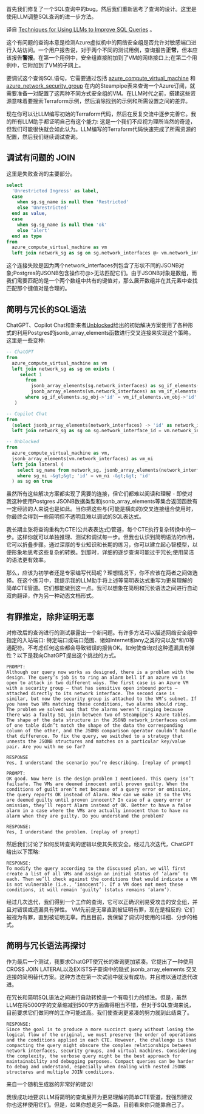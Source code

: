 <!--
# 利用LLM改进SQL查询的技术
https://cdn.thenewstack.io/media/2023/11/105b5ea9-jandira-sonnendeck-acw1zwd-qc0-unsplash-1024x685.jpg
-->

首先我们修复了一个SQL查询中的bug。然后我们重新思考了查询的设计。这里是使用LLM调整SQL查询的进一步方法。

译自 [Techniques for Using LLMs to Improve SQL Queries](https://thenewstack.io/techniques-for-using-llms-to-improve-sql-queries/) 。

这个有问题的查询本意是检测Azure虚拟机中的网络安全组是否允许对敏感端口进行入站访问。一个用户报告说，对于两个不同的测试用例，查询报告**正常**，但本应该报告**警报**。在第一个用例中，安全组直接附加到了VM的网络接口上;在第二个用例中，它附加到了VM的子网上。

要调试这个查询SQL语句，它需要通过包括 [azure_compute_virtual_machine](https://hub.steampipe.io/plugins/turbot/azure/tables/azure_compute_virtual_machine) 和 [azure_network_security_group](https://hub.steampipe.io/plugins/turbot/azure/tables/azure_network_security_group) 在内的Steampipe表来查询一个Azure订阅，就需要准备一对配置了这两种不同方式安全组的VM。在LLM时代之前，搭建这些资源意味着要搜索Terraform示例，然后消除找到的示例和所需设置之间的差异。

现在你可以让LLM编写初始的Terraform代码，然后在反复交流中逐步完善它。我的所有LLM助手都证明自己有这个能力: 这是一个我们不应视为理所当然的奇迹，但我们可能很快就会如此认为。LLM编写的Terraform代码快速完成了所需资源的配置，然后我们继续调试查询。

## 调试有问题的 JOIN

这里是失败查询的主要部分。

```sql
select
  'Unrestricted Ingress' as label,
  case
    when sg.sg_name is null then 'Restricted' 
    else 'Unrestricted'
  end as value,
  case
    when sg.sg_name is null then 'ok'
    else 'alert' 
  end as type
from
  azure_compute_virtual_machine as vm
  left join network_sg as sg on sg.network_interfaces @> vm.network_interfaces
```

这个连接失败是因为两个network_interfaces列包含了形状不同的JSONB对象;Postgres的JSONB包含操作符@>无法匹配它们。由于JSONB对象是数组，而我们需要匹配的是一个两个数组中共有的键值对，那么展开数组并在其元素中查找匹配那个键值对是合理的。

## 简明与冗长的SQL语法

ChatGPT、Copilot Chat和新来者[Unblocked](https://getunblocked.com/)给出的初始解决方案使用了各种形式的利用Postgres的jsonb_array_elements函数进行交叉连接来实现这个策略。这里是一些变种:

```sql
-- ChatGPT
from
  azure_compute_virtual_machine as vm
  left join network_sg as sg on exists (
     select 1
       from
         jsonb_array_elements(sg.network_interfaces) as sg_if_elements(sg_obj),
         jsonb_array_elements(vm.network_interfaces) as vm_if_elements(vm_obj)
       where sg_if_elements.sg_obj->'id' = vm_if_elements.vm_obj->'id'
   )
```

```sql
-- Copilot Chat   
from
  (select jsonb_array_elements(network_interfaces) -> 'id' as network_interface_id from azure_compute_virtual_machine) as vm
  left join network_sg as sg on sg.network_interface_id = vm.network_interface_id
```

```sql
-- Unblocked
from
  azure_compute_virtual_machine as vm,
  jsonb_array_elements(vm.network_interfaces) as vm_ni
  left join lateral (
    select sg_name from network_sg, jsonb_array_elements(network_interfaces) as sg_ni
    where sg_ni -&gt;&gt; 'id' = vm_ni -&gt;&gt; 'id'
  ) as sg on true
```

虽然所有这些解决方案都实现了需要的连接，但它们都难以阅读和理解 - 即使对我这种使用Postgres JSONB数据类型和jsonb_array_elements等集合返回函数有一定经验的人来说也是如此。当你把这些与(可能是横向的)交叉连接组合使用时，你最终会得到一些简明但不透明且难以调试的SQL表达式。

我长期主张将查询重构为CTE(公共表表达式)管道，每个CTE执行复杂转换中的一步。这样你就可以单独推理、测试和调试每一步。但我也认识到简明语法的作用，它可以折叠步骤。通过深厚的专业知识和长期的练习，你可以建立起心智模型，以便形象地思考这些复杂的转换。到那时，详细的逐步查询可能过于冗长;使用简洁的语法更有效率。

那么，应该为初学者还是专家编写代码呢？理想情况下，你不应该在两者之间做选择。在这个练习中，我提示我的LLM助手将上述等简明表达式重写为更易理解的简单CTE管道。它们都能做到这一点。我可以想象在简明和冗长语法之间进行自动双向翻译，作为另一种动态文档形式。

## 有罪推定，除非证明无辜

对修改后的查询进行的测试暴露出一个新问题。有许多方法可以描述网络安全组中指定的入站端口: 特定端口或端口范围、诸如Internet和any之类的词以及*和/0等通配符。不考虑任何这些都会导致错误的报告OK。如何使查询对这种遗漏具有弹性？以下是我向ChatGPT提出这个挑战的方式。

```
PROMPT:
Although our query now works as designed, there is a problem with the design. The query’s job is to ring an alarm bell if an azure vm is open to attack in two different ways. The first case is an Azure VM with a security group – that has sensitive open inbound ports – attached directly to its network interface. The second case is similar, but now the security group is attached to the VM’s subnet. If you have two VMs matching these conditions, two alarms should ring. The problem we solved was that the alarms weren’t ringing because there was a faulty SQL join between two of Steampipe’s Azure tables. The shape of the data structure in the JSONB network_interfaces column of one table didn’t match the shape of the data the corresponding column of the other, and the JSONB comparison operator couldn’t handle that difference. To fix the query, we switched to a strategy that unnests the JSONB structures and matches on a particular key/value pair. Are you with me so far?

RESPONSE
Yes, I understand the scenario you’re describing. [replay of prompt]

PROMPT:
OK good. Now here is the design problem I mentioned. This query isn’t failsafe. The VMs are deemed innocent until proven guilty. When the conditions of guilt aren’t met because of a query error or omission, the query reports OK instead of Alarm. How can we make it so the VMs are deemed guilty until proven innocent? In case of a query error or omission, they’ll report Alarm instead of OK. Better to have a false alarm in a case where the VMs are actually innocent than to have no alarm when they are guilty. Do you understand the problem?

RESPONSE:
Yes, I understand the problem. [replay of prompt]
```

然后我们讨论了如何反转查询的逻辑以使其失败安全。经过几次迭代，ChatGPT给出以下策略:

```
RESPONSE:
To modify the query according to the discussed plan, we will first create a list of all VMs and assign an initial status of ‘alarm’ to each. Then we’ll check against the conditions that would indicate a VM is not vulnerable (i.e., ‘innocent’). If a VM does not meet these conditions, it will remain ‘guilty’ (status remains ‘alarm’).
```

经过几次迭代，我们得到一个工作的查询，它可以正确识别易受攻击的安全组，并且对错误或遗漏具有弹性。 VM先前是无辜直到被证明有罪，现在是相反的: 它们被视为有罪，直到被证明无辜。而且目前，我保留了调试时使用的详细、分步的格式。

## 简明与冗长语法再探讨

作为最后一个测试，我要求ChatGPT使冗长的查询更加紧凑。它提出了一种使用CROSS JOIN LATERAL以及EXISTS子查询中的隐式 jsonb_array_elements 交叉连接的简明替代方案。这种方法在第一次试验中就没有成功，并且难以通过迭代改进。

在冗长和简明SQL语法之间进行自动转换是一个有吸引力的想法。但是，虽然LLM在将5000字的文章缩减到500字方面做得相当不错，但对于SQL查询来说，目前要求它们做同样的工作可能过高。我们使查询更紧凑的努力就到此结束了。

```
RESPONSE:
Since the goal is to produce a more succinct query without losing the logical flow of the original, we must preserve the order of operations and the conditions applied in each CTE. However, the challenge is that compacting the query might obscure the complex relationships between network interfaces, security groups, and virtual machines. Considering the complexity, the verbose query might be the best approach for maintainability and debugging purposes. Compact queries can be harder to debug and understand, especially when dealing with nested JSONB structures and multiple JOIN conditions.
```

来自一个随机生成器的非常好的建议!

我很成功地要求LLM将简明的查询展开为更易理解的简单CTE管道，我强烈建议你也这样使用它们。但是，如果你想走另一条路，目前看来你只能靠自己了。

